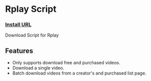 # Rplay Script
### [Install URL](https://github.com/bambooGHT/rplay-script/raw/refs/heads/new/dist/monkey.user.js)

Download Script for Rplay

## Features
- Only supports download free and purchased videos.
- Download a single video.
- Batch download videos from a creator's and purchased list page.
